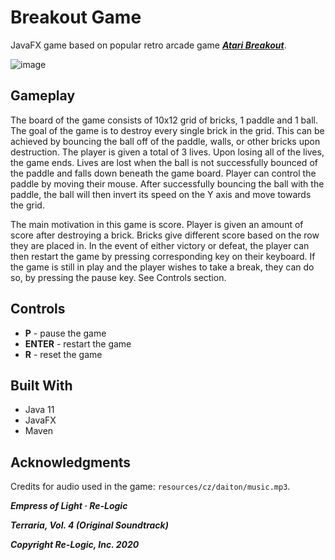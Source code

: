# Breakout Game

JavaFX game based on popular retro arcade game [***Atari Breakout***](https://en.wikipedia.org/wiki/Breakout_(video_game)).

![image](https://github.com/itsDaiton/breakout-game/assets/72783924/d7f8f9a2-2e8e-4ce3-81aa-d016b23be1a9)

## Gameplay
The board of the game consists of 10x12 grid of bricks, 1 paddle and 1 ball. The goal of the game is to destroy every single brick in the grid. This can be achieved by bouncing the ball off of the paddle, walls, or other bricks upon destruction. The player is given a total of 3 lives. Upon losing all of the lives, the game ends. Lives are lost when the ball is not successfully bounced of the paddle and falls down beneath the game board. Player can control the paddle by moving their mouse. After successfully bouncing the ball with the paddle, the ball will then invert its speed on the Y axis and move towards the grid.

The main motivation in this game is score. Player is given an amount of score after destroying a brick. Bricks give different score based on the row they are placed in. In the event of either victory or defeat, the player can then restart the game by pressing corresponding key on their keyboard. If the game is still in play and the player wishes to take a break, they can do so, by pressing the pause key. See Controls section.

## Controls
- **P** - pause the game
- **ENTER** - restart the game
- **R** - reset the game

## Built With
- Java 11
- JavaFX
- Maven

## Acknowledgments
Credits for audio used in the game: `resources/cz/daiton/music.mp3`.


***Empress of Light · Re-Logic***

***Terraria, Vol. 4 (Original Soundtrack)***

***Copyright Re-Logic, Inc. 2020***
